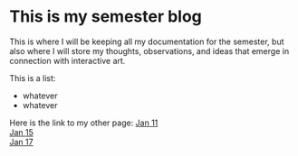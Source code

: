 # This is my semester blog

This is where I will be keeping all my documentation for the semester, but also where I will store my thoughts, observations, and ideas that emerge in connection with interactive art.

This is a list:

- whatever
- whatever

Here is the link to my other page:
[Jan 11](20230111_classmeeting.html)  
[Jan 15](20230115_athomekit1.html)   
[Jan 17](20230117_athomekit2.html)  

